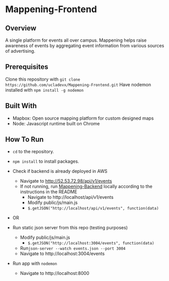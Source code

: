 # Mappening-Frontend

## Overview
A single platform for events all over campus. Mappening helps raise awareness of events by aggregating event information from various sources of advertising.

## Prerequisites
Clone this repository with `git clone https://github.com/ucladevx/Mappening-Frontend.git`
Have nodemon installed with `npm install -g nodemon`

## Built With
* Mapbox: Open source mapping platform for custom designed maps
* Node: Javascript runtime built on Chrome

## How To Run
* `cd` to the repository.
* `npm install` to install packages.

* Check if backend is already deployed in AWS
    * Navigate to http://52.53.72.98/api/v1/events
    * If not running, run [Mappening-Backend](https://github.com/ucladevx/Mappening-Backend) locally according to the instructions in the README
        * Navigate to http://localhost/api/v1/events
        * Modify public/js/main.js
        * `$.getJSON("http://localhost/api/v1/events", function(data)`
* OR
* Run static json server from this repo (testing purposes)
    * Modify public/js/main.js
      * `$.getJSON("http://localhost:3004/events", function(data)`
    * Run`json-server --watch events.json --port 3004`
    * Navigate to http://localhost:3004/events
* Run app with `nodemon`
    * Navigate to http://localhost:8000
